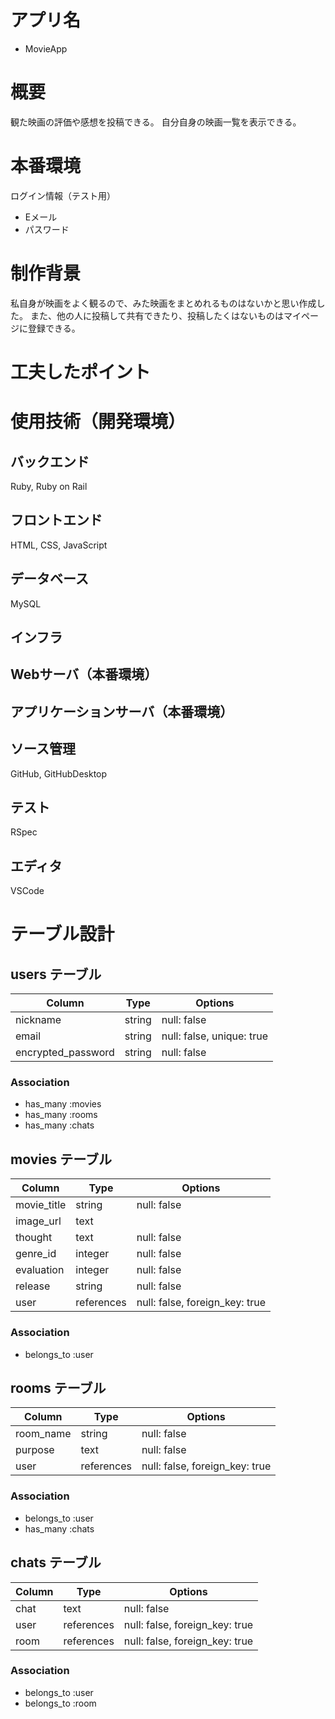 # アプリ名
- MovieApp

# 概要
観た映画の評価や感想を投稿できる。
自分自身の映画一覧を表示できる。

# 本番環境

ログイン情報（テスト用）
- Eメール
- パスワード

# 制作背景
私自身が映画をよく観るので、みた映画をまとめれるものはないかと思い作成した。
また、他の人に投稿して共有できたり、投稿したくはないものはマイページに登録できる。

# 工夫したポイント

# 使用技術（開発環境）
## バックエンド
Ruby, Ruby on Rail
## フロントエンド
HTML, CSS, JavaScript
## データベース
MySQL
## インフラ
## Webサーバ（本番環境）
## アプリケーションサーバ（本番環境）
## ソース管理
GitHub, GitHubDesktop
## テスト
RSpec
## エディタ
VSCode

# テーブル設計

## users テーブル

| Column             | Type   | Options                   |
| ------------------ | ------ | ------------------------- |
| nickname           | string | null: false               |
| email              | string | null: false, unique: true |
| encrypted_password | string | null: false               |

### Association
- has_many :movies
- has_many :rooms
- has_many :chats


## movies テーブル

| Column        | Type       | Options                        |
| ------------- | ---------- | ------------------------------ |
| movie_title   | string     | null: false                    |
| image_url     | text       |                                |
| thought       | text       | null: false                    |
| genre_id      | integer    | null: false                    |
| evaluation    | integer    | null: false                    |
| release       | string     | null: false                    |
| user          | references | null: false, foreign_key: true |

### Association
- belongs_to :user


## rooms テーブル

| Column    | Type       | Options                        |
| --------- | ---------- | ------------------------------ |
| room_name | string     | null: false                    |
| purpose   | text       | null: false                    |
| user      | references | null: false, foreign_key: true |

### Association
- belongs_to :user
- has_many :chats

## chats テーブル

| Column | Type       | Options                        |
| ------ | ---------- | ------------------------------ |
| chat   | text       | null: false                    |
| user   | references | null: false, foreign_key: true |
| room   | references | null: false, foreign_key: true |

### Association
- belongs_to :user
- belongs_to :room